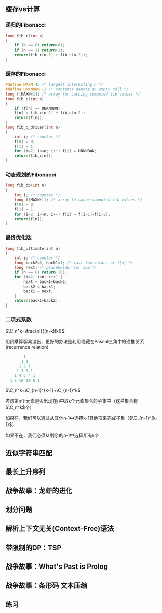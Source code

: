 ## 缓存vs计算

### 递归的Fibonacci

```c
long fib_r(int n)
{
    if (n == 0) return(0);
    if (n == 1) return(1);
    return(fib_r(n-1) + fib_r(n-2));
}
```



### 缓存的Fibonacci

```c
#define MAXN 45 /* largest interesting n */
#define UNKNOWN -1 /* contents denote an empty cell */
long f[MAXN+1]; /* array for caching computed fib values */
long fib_c(int n)
{
    if (f[n] == UNKNOWN)
    f[n] = fib_c(n-1) + fib_c(n-2);
    return(f[n]);
}
long fib_c_driver(int n)
{
    int i; /* counter */
    f[0] = 0;
    f[1] = 1;
    for (i=2; i<=n; i++) f[i] = UNKNOWN;
    return(fib_c(n));
}

```

### 动态规划的Fibonacci

```c
long fib_dp(int n)
{
    int i; /* counter */
    long f[MAXN+1]; /* array to cache computed fib values */
    f[0] = 0;
    f[1] = 1;
    for (i=2; i<=n; i++) f[i] = f[i-1]+f[i-2];
    return(f[n]);
}
```

### 最终优化版

```c
long fib_ultimate(int n)
{
    int i; /* counter */
    long back2=0, back1=1; /* last two values of f[n] */
    long next; /* placeholder for sum */
    if (n == 0) return (0);
    for (i=2; i<n; i++) {
        next = back1+back2;
        back2 = back1;
        back1 = next;
    }
    return(back1+back2);
}
```

### 二项式系数

$\C_n^k=\frac{n!}{(n-k)!k!}$

用阶乘算容易溢出，更好的办法是利用隐藏在Pascal三角中的递推关系(recurrence relation)

```c
        1
       1 1
      1 2 1
     1 3 3 1
    1 4 6 4 1
  1 5 10 10 5 1
```

$\C_n^k=\C_{n-1}^{k-1}+\C_{n-1}^k$

考虑第n个元素是否出现在n中取k个元素集合的子集中（这种集合有$\C_n^k$个）

如果在，我们可以通过从其他n-1中选择k-1其他项来完成子集（$\C_{n-1}^{k-1}$）

如果不在，我们必须从剩余的n-1中选择所有k个



## 近似字符串匹配

## 最长上升序列

## 战争故事：龙虾的进化

## 划分问题

## 解析上下文无关(Context-Free)语法

## 带限制的DP：TSP

## 战争故事：What's Past is Prolog

## 战争故事：条形码 文本压缩

## 练习

